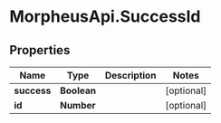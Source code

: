 # MorpheusApi.SuccessId

## Properties

Name | Type | Description | Notes
------------ | ------------- | ------------- | -------------
**success** | **Boolean** |  | [optional] 
**id** | **Number** |  | [optional] 



